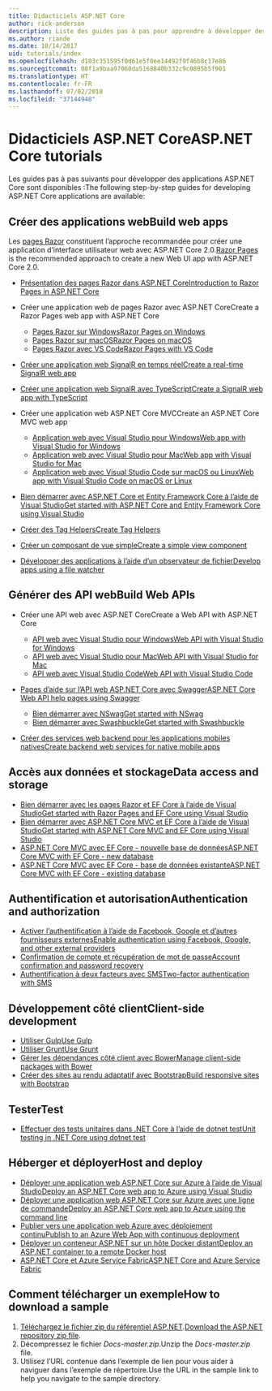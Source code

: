 ```yaml
---
title: Didacticiels ASP.NET Core
author: rick-anderson
description: Liste des guides pas à pas pour apprendre à développer des applications ASP.NET Core.
ms.author: riande
ms.date: 10/14/2017
uid: tutorials/index
ms.openlocfilehash: d103c351595f0d61e5f0ee14492f9f46b8c17e86
ms.sourcegitcommit: 08f1a9baa97060da5168840b332c9c0805b5f901
ms.translationtype: HT
ms.contentlocale: fr-FR
ms.lasthandoff: 07/02/2018
ms.locfileid: "37144948"
---
```

# <a name="aspnet-core-tutorials"></a><span data-ttu-id="457b1-103">Didacticiels ASP.NET Core</span><span class="sxs-lookup"><span data-stu-id="457b1-103">ASP.NET Core tutorials</span></span>

<span data-ttu-id="457b1-104">Les guides pas à pas suivants pour développer des applications ASP.NET Core sont disponibles :</span><span class="sxs-lookup"><span data-stu-id="457b1-104">The following step-by-step guides for developing ASP.NET Core applications are available:</span></span>

## <a name="build-web-apps"></a><span data-ttu-id="457b1-105">Créer des applications web</span><span class="sxs-lookup"><span data-stu-id="457b1-105">Build web apps</span></span>

<span data-ttu-id="457b1-106">Les [pages Razor](xref:razor-pages/index) constituent l’approche recommandée pour créer une application d’interface utilisateur web avec ASP.NET Core 2.0.</span><span class="sxs-lookup"><span data-stu-id="457b1-106">[Razor Pages](xref:razor-pages/index) is the recommended approach to create a new Web UI app with ASP.NET Core 2.0.</span></span>

* [<span data-ttu-id="457b1-107">Présentation des pages Razor dans ASP.NET Core</span><span class="sxs-lookup"><span data-stu-id="457b1-107">Introduction to Razor Pages in ASP.NET Core</span></span>](xref:razor-pages/index)
* <span data-ttu-id="457b1-108">Créer une application web de pages Razor avec ASP.NET Core</span><span class="sxs-lookup"><span data-stu-id="457b1-108">Create a Razor Pages web app with ASP.NET Core</span></span>

   * [<span data-ttu-id="457b1-109">Pages Razor sur Windows</span><span class="sxs-lookup"><span data-stu-id="457b1-109">Razor Pages on Windows</span></span>](xref:tutorials/razor-pages/index)
   * [<span data-ttu-id="457b1-110">Pages Razor sur macOS</span><span class="sxs-lookup"><span data-stu-id="457b1-110">Razor Pages on macOS</span></span>](xref:tutorials/razor-pages-mac/index)
   * [<span data-ttu-id="457b1-111">Pages Razor avec VS Code</span><span class="sxs-lookup"><span data-stu-id="457b1-111">Razor Pages with VS Code</span></span>](xref:tutorials/razor-pages-vsc/index)  

* [<span data-ttu-id="457b1-112">Créer une application web SignalR en temps réel</span><span class="sxs-lookup"><span data-stu-id="457b1-112">Create a real-time SignalR web app</span></span>](xref:tutorials/signalr)
* [<span data-ttu-id="457b1-113">Créer une application web SignalR avec TypeScript</span><span class="sxs-lookup"><span data-stu-id="457b1-113">Create a SignalR web app with TypeScript</span></span>](xref:tutorials/signalr-typescript-webpack)

* <span data-ttu-id="457b1-114">Créer une application web ASP.NET Core MVC</span><span class="sxs-lookup"><span data-stu-id="457b1-114">Create an ASP.NET Core MVC web app</span></span>

   * [<span data-ttu-id="457b1-115">Application web avec Visual Studio pour Windows</span><span class="sxs-lookup"><span data-stu-id="457b1-115">Web app with Visual Studio for Windows</span></span>](xref:tutorials/first-mvc-app/index)
   * [<span data-ttu-id="457b1-116">Application web avec Visual Studio pour Mac</span><span class="sxs-lookup"><span data-stu-id="457b1-116">Web app with Visual Studio for Mac</span></span>](xref:tutorials/first-mvc-app-mac/index)
   * [<span data-ttu-id="457b1-117">Application web avec Visual Studio Code sur macOS ou Linux</span><span class="sxs-lookup"><span data-stu-id="457b1-117">Web app with Visual Studio Code on macOS or Linux</span></span>](xref:tutorials/first-mvc-app-xplat/index)

* [<span data-ttu-id="457b1-118">Bien démarrer avec ASP.NET Core et Entity Framework Core à l’aide de Visual Studio</span><span class="sxs-lookup"><span data-stu-id="457b1-118">Get started with ASP.NET Core and Entity Framework Core using Visual Studio</span></span>](xref:data/ef-mvc/index)
* [<span data-ttu-id="457b1-119">Créer des Tag Helpers</span><span class="sxs-lookup"><span data-stu-id="457b1-119">Create Tag Helpers</span></span>](xref:mvc/views/tag-helpers/authoring)
* [<span data-ttu-id="457b1-120">Créer un composant de vue simple</span><span class="sxs-lookup"><span data-stu-id="457b1-120">Create a simple view component</span></span>](xref:mvc/views/view-components#walkthrough-creating-a-simple-view-component)
* [<span data-ttu-id="457b1-121">Développer des applications à l’aide d’un observateur de fichier</span><span class="sxs-lookup"><span data-stu-id="457b1-121">Develop apps using a file watcher</span></span>](xref:tutorials/dotnet-watch)

## <a name="build-web-apis"></a><span data-ttu-id="457b1-122">Générer des API web</span><span class="sxs-lookup"><span data-stu-id="457b1-122">Build Web APIs</span></span>

* <span data-ttu-id="457b1-123">Créer une API web avec ASP.NET Core</span><span class="sxs-lookup"><span data-stu-id="457b1-123">Create a Web API with ASP.NET Core</span></span>

  * [<span data-ttu-id="457b1-124">API web avec Visual Studio pour Windows</span><span class="sxs-lookup"><span data-stu-id="457b1-124">Web API with Visual Studio for Windows</span></span>](xref:tutorials/first-web-api)
  * [<span data-ttu-id="457b1-125">API web avec Visual Studio pour Mac</span><span class="sxs-lookup"><span data-stu-id="457b1-125">Web API with Visual Studio for Mac</span></span>](xref:tutorials/first-web-api-mac)
  * [<span data-ttu-id="457b1-126">API web avec Visual Studio Code</span><span class="sxs-lookup"><span data-stu-id="457b1-126">Web API with Visual Studio Code</span></span>](xref:tutorials/web-api-vsc)

* [<span data-ttu-id="457b1-127">Pages d’aide sur l’API web ASP.NET Core avec Swagger</span><span class="sxs-lookup"><span data-stu-id="457b1-127">ASP.NET Core Web API help pages using Swagger</span></span>](xref:tutorials/web-api-help-pages-using-swagger)
  * [<span data-ttu-id="457b1-128">Bien démarrer avec NSwag</span><span class="sxs-lookup"><span data-stu-id="457b1-128">Get started with NSwag</span></span>](xref:tutorials/get-started-with-nswag)
  * [<span data-ttu-id="457b1-129">Bien démarrer avec Swashbuckle</span><span class="sxs-lookup"><span data-stu-id="457b1-129">Get started with Swashbuckle</span></span>](xref:tutorials/get-started-with-swashbuckle)

* [<span data-ttu-id="457b1-130">Créer des services web backend pour les applications mobiles natives</span><span class="sxs-lookup"><span data-stu-id="457b1-130">Create backend web services for native mobile apps</span></span>](xref:mobile/native-mobile-backend)

## <a name="data-access-and-storage"></a><span data-ttu-id="457b1-131">Accès aux données et stockage</span><span class="sxs-lookup"><span data-stu-id="457b1-131">Data access and storage</span></span>

* [<span data-ttu-id="457b1-132">Bien démarrer avec les pages Razor et EF Core à l’aide de Visual Studio</span><span class="sxs-lookup"><span data-stu-id="457b1-132">Get started with Razor Pages and EF Core using Visual Studio</span></span>](xref:data/ef-rp/intro)
* [<span data-ttu-id="457b1-133">Bien démarrer avec ASP.NET Core MVC et EF Core à l’aide de Visual Studio</span><span class="sxs-lookup"><span data-stu-id="457b1-133">Get started with ASP.NET Core MVC and EF Core using Visual Studio</span></span>](xref:data/ef-mvc/index)
* [<span data-ttu-id="457b1-134">ASP.NET Core MVC avec EF Core - nouvelle base de données</span><span class="sxs-lookup"><span data-stu-id="457b1-134">ASP.NET Core MVC with EF Core - new database</span></span>](/ef/core/get-started/aspnetcore/new-db)
* [<span data-ttu-id="457b1-135">ASP.NET Core MVC avec EF Core - base de données existante</span><span class="sxs-lookup"><span data-stu-id="457b1-135">ASP.NET Core MVC with EF Core - existing database</span></span>](/ef/core/get-started/aspnetcore/existing-db)

## <a name="authentication-and-authorization"></a><span data-ttu-id="457b1-136">Authentification et autorisation</span><span class="sxs-lookup"><span data-stu-id="457b1-136">Authentication and authorization</span></span>

* [<span data-ttu-id="457b1-137">Activer l’authentification à l’aide de Facebook, Google et d’autres fournisseurs externes</span><span class="sxs-lookup"><span data-stu-id="457b1-137">Enable authentication using Facebook, Google, and other external providers</span></span>](xref:security/authentication/social/index)
* [<span data-ttu-id="457b1-138">Confirmation de compte et récupération de mot de passe</span><span class="sxs-lookup"><span data-stu-id="457b1-138">Account confirmation and password recovery</span></span>](xref:security/authentication/accconfirm)
* [<span data-ttu-id="457b1-139">Authentification à deux facteurs avec SMS</span><span class="sxs-lookup"><span data-stu-id="457b1-139">Two-factor authentication with SMS</span></span>](xref:security/authentication/2fa)

## <a name="client-side-development"></a><span data-ttu-id="457b1-140">Développement côté client</span><span class="sxs-lookup"><span data-stu-id="457b1-140">Client-side development</span></span>

* [<span data-ttu-id="457b1-141">Utiliser Gulp</span><span class="sxs-lookup"><span data-stu-id="457b1-141">Use Gulp</span></span>](xref:client-side/using-gulp)
* [<span data-ttu-id="457b1-142">Utiliser Grunt</span><span class="sxs-lookup"><span data-stu-id="457b1-142">Use Grunt</span></span>](xref:client-side/using-grunt)
* [<span data-ttu-id="457b1-143">Gérer les dépendances côté client avec Bower</span><span class="sxs-lookup"><span data-stu-id="457b1-143">Manage client-side packages with Bower</span></span>](xref:client-side/bower)
* [<span data-ttu-id="457b1-144">Créer des sites au rendu adaptatif avec Bootstrap</span><span class="sxs-lookup"><span data-stu-id="457b1-144">Build responsive sites with Bootstrap</span></span>](xref:client-side/bootstrap)

## <a name="test"></a><span data-ttu-id="457b1-145">Tester</span><span class="sxs-lookup"><span data-stu-id="457b1-145">Test</span></span>

* [<span data-ttu-id="457b1-146">Effectuer des tests unitaires dans .NET Core à l’aide de dotnet test</span><span class="sxs-lookup"><span data-stu-id="457b1-146">Unit testing in .NET Core using dotnet test</span></span>](/dotnet/articles/core/testing/unit-testing-with-dotnet-test)

## <a name="host-and-deploy"></a><span data-ttu-id="457b1-147">Héberger et déployer</span><span class="sxs-lookup"><span data-stu-id="457b1-147">Host and deploy</span></span>

* [<span data-ttu-id="457b1-148">Déployer une application web ASP.NET Core sur Azure à l’aide de Visual Studio</span><span class="sxs-lookup"><span data-stu-id="457b1-148">Deploy an ASP.NET Core web app to Azure using Visual Studio</span></span>](xref:tutorials/publish-to-azure-webapp-using-vs)
* [<span data-ttu-id="457b1-149">Déployer une application web ASP.NET Core sur Azure avec une ligne de commande</span><span class="sxs-lookup"><span data-stu-id="457b1-149">Deploy an ASP.NET Core web app to Azure using the command line</span></span>](xref:tutorials/publish-to-azure-webapp-using-cli)
* [<span data-ttu-id="457b1-150">Publier vers une application web Azure avec déploiement continu</span><span class="sxs-lookup"><span data-stu-id="457b1-150">Publish to an Azure Web App with continuous deployment</span></span>](xref:host-and-deploy/azure-apps/azure-continuous-deployment)
* [<span data-ttu-id="457b1-151">Déployer un conteneur ASP.NET sur un hôte Docker distant</span><span class="sxs-lookup"><span data-stu-id="457b1-151">Deploy an ASP.NET container to a remote Docker host</span></span>](/azure/vs-azure-tools-docker-hosting-web-apps-in-docker)
* [<span data-ttu-id="457b1-152">ASP.NET Core et Azure Service Fabric</span><span class="sxs-lookup"><span data-stu-id="457b1-152">ASP.NET Core and Azure Service Fabric</span></span>](/azure/service-fabric/service-fabric-add-a-web-frontend)

<a name="download"></a>
## <a name="how-to-download-a-sample"></a><span data-ttu-id="457b1-153">Comment télécharger un exemple</span><span class="sxs-lookup"><span data-stu-id="457b1-153">How to download a sample</span></span>

1. <span data-ttu-id="457b1-154">[Téléchargez le fichier zip du référentiel ASP.NET](https://codeload.github.com/aspnet/Docs/zip/master).</span><span class="sxs-lookup"><span data-stu-id="457b1-154">[Download the ASP.NET repository zip file](https://codeload.github.com/aspnet/Docs/zip/master).</span></span>
1. <span data-ttu-id="457b1-155">Décompressez le fichier *Docs-master.zip*.</span><span class="sxs-lookup"><span data-stu-id="457b1-155">Unzip the *Docs-master.zip* file.</span></span>
1. <span data-ttu-id="457b1-156">Utilisez l’URL contenue dans l’exemple de lien pour vous aider à naviguer dans l’exemple de répertoire.</span><span class="sxs-lookup"><span data-stu-id="457b1-156">Use the URL in the sample link to help you navigate to the sample directory.</span></span>
